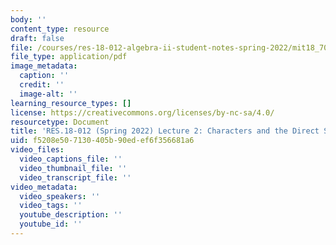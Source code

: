 ```yaml
---
body: ''
content_type: resource
draft: false
file: /courses/res-18-012-algebra-ii-student-notes-spring-2022/mit18_702s22_lect2.pdf
file_type: application/pdf
image_metadata:
  caption: ''
  credit: ''
  image-alt: ''
learning_resource_types: []
license: https://creativecommons.org/licenses/by-nc-sa/4.0/
resourcetype: Document
title: 'RES.18-012 (Spring 2022) Lecture 2: Characters and the Direct Sum'
uid: f5208e50-7130-405b-90ed-ef6f356681a6
video_files:
  video_captions_file: ''
  video_thumbnail_file: ''
  video_transcript_file: ''
video_metadata:
  video_speakers: ''
  video_tags: ''
  youtube_description: ''
  youtube_id: ''
---
```

